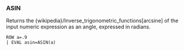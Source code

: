 <!--
This is generated by ESQL's AbstractFunctionTestCase. Do no edit it. See ../README.md for how to regenerate it.
-->

### ASIN
Returns the {wikipedia}/Inverse_trigonometric_functions[arcsine] of the input
numeric expression as an angle, expressed in radians.

```
ROW a=.9
| EVAL asin=ASIN(a)
```
